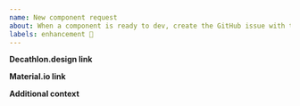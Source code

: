 ```yaml
---
name: New component request
about: When a component is ready to dev, create the GitHub issue with this template
labels: enhancement 🚀
---
```


<!--
    Note that before opening an issue, you can chat maintainer of this project on channel
    #vitamin-android in Vitamin Slack. More information here: https://www.decathlon.design/726f8c765/p/195920-contributing

    If you want to know how to contribute to this project, you can check our CONTRIBUTING file:
    https://github.com/Decathlon/vitamin-android/blob/main/CONTRIBUTING.md

    If a section isn't adapted for your request, please remove it to avoid any unnecessary section.
-->

**Decathlon.design link**
<!-- Put here the link to decathlon.design component specification -->
<!-- Mandatory, can't be removed -->

**Material.io link**
<!-- Put here the link to Material.io design and technical specifications -->
<!-- If the component doesn't exist on Material, just remove this section -->

**Additional context**
<!-- Add any additional context about the component here -->